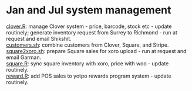 # Jan and Jul system management   
[clover.R](./clover.R): manage Clover system - price, barcode, stock etc - update routinely; generate inventory request from Surrey to Richmond - run at request and email Shikshit.    
[customers.sh](./customers.sh): combine customers from Clover, Square, and Stripe.    
[square2xoro.sh](./square2xoro.sh): prepare Square sales for xoro upload - run at request and email Garman.   
[square.R](./square.R): sync square inventory with xoro, price with woo - update routinely.    
[reward.R](./reward.R): add POS sales to yotpo rewards program system - update routinely.    
